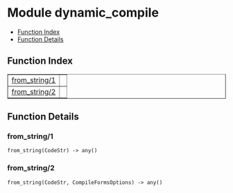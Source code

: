 

# Module dynamic_compile #
* [Function Index](#index)
* [Function Details](#functions)

<a name="index"></a>

## Function Index ##


<table width="100%" border="1" cellspacing="0" cellpadding="2" summary="function index"><tr><td valign="top"><a href="#from_string-1">from_string/1</a></td><td></td></tr><tr><td valign="top"><a href="#from_string-2">from_string/2</a></td><td></td></tr></table>


<a name="functions"></a>

## Function Details ##

<a name="from_string-1"></a>

### from_string/1 ###

`from_string(CodeStr) -> any()`

<a name="from_string-2"></a>

### from_string/2 ###

`from_string(CodeStr, CompileFormsOptions) -> any()`

